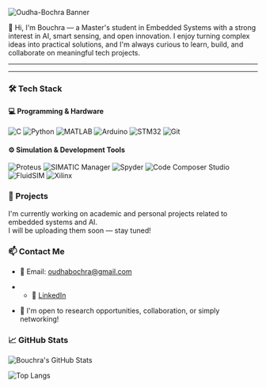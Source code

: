 ![Oudha-Bochra Banner](https://raw.githubusercontent.com/matyo91/github-profile-readme-generator/main/images/banner.png)


👋 Hi, I'm Bouchra — a Master's student in Embedded Systems with a strong interest in AI, smart sensing, and open innovation. I enjoy turning complex ideas into practical solutions, and I'm always curious to learn, build, and collaborate on meaningful tech projects.

---
---

### 🛠️ Tech Stack

#### 💻 Programming & Hardware

![C](https://img.shields.io/badge/C-blue?style=flat&logo=c)
![Python](https://img.shields.io/badge/Python-yellow?style=flat&logo=python)
![MATLAB](https://img.shields.io/badge/MATLAB-orange?style=flat&logo=mathworks)
![Arduino](https://img.shields.io/badge/Arduino-00979D?style=flat&logo=arduino)
![STM32](https://img.shields.io/badge/STM32-03234B?style=flat&logo=arm)
![Git](https://img.shields.io/badge/Git-F05032?style=flat&logo=git)

#### ⚙️ Simulation & Development Tools

![Proteus](https://img.shields.io/badge/Proteus-2E86C1?style=flat&logo=visualstudio&logoColor=white)
![SIMATIC Manager](https://img.shields.io/badge/SIMATIC_Manager_(Step7)-117A65?style=flat&logo=siemens&logoColor=white)
![Spyder](https://img.shields.io/badge/Spyder_IDE-B53471?style=flat&logo=python&logoColor=white)
![Code Composer Studio](https://img.shields.io/badge/Code_Composer_Studio-5D6D7E?style=flat&logo=texasinstruments&logoColor=white)
![FluidSIM](https://img.shields.io/badge/FluidSIM-B03A2E?style=flat&logo=bosch&logoColor=white)
![Xilinx](https://img.shields.io/badge/Xilinx-8E44AD?style=flat&logo=xilinx&logoColor=white)

### 🚀 Projects

I'm currently working on academic and personal projects related to embedded systems and AI.  
I will be uploading them soon — stay tuned!


### 📫 Contact Me

- 📧 Email: oudhabochra@gmail.com
- - 💼 [LinkedIn](https://www.linkedin.com/in/oudha-bochra)

- 💬 I'm open to research opportunities, collaboration, or simply networking!
  

### 📈 GitHub Stats

![Bouchra's GitHub Stats](https://github-readme-stats.vercel.app/api?username=oudha-bochra&show_icons=true&theme=tokyonight&hide=prs)

![Top Langs](https://github-readme-stats.vercel.app/api/top-langs/?username=oudha-bochra&layout=compact&theme=tokyonight)

